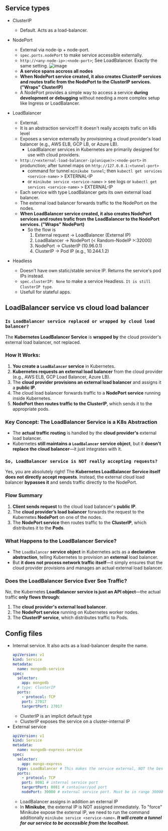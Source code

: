 ## Service types

- ClusterIP
  - Default. Acts as a load-balancer.

- NodePort
  - External via node-ip + node-port.
  - `spec.ports.nodePort` to make service accessible externally.
  - `http://<any-node-ip>:<node-port>`; See LoadBalancer. Exactly the same setting.
    ![image](https://github.com/user-attachments/assets/8c4fcbf8-611e-4ddd-86c3-786d17ad449b)
  - **A service spans accross all nodes**
  - **When NodePort service created, it also creates ClusterIP services and routes trafic from the NodePort to the ClusterIP services. ("Wraps" ClusterIP)**
  - A NodePort provides a simple way to access a service **during development or debugging** without needing a more complex setup like Ingress or LoadBalancer.

- LoadBalancer
  - External.
  - It is an abstraction service!!! It doesn't really accepts trafic on k8s level
  - Exposes a service externally by provisioning a cloud provider's load balancer (e.g., AWS ELB, GCP LB, or Azure LB).
    - LoadBalancer services in Kubernetes are primarily designed for use with cloud providers.
  - `http://<external-load-balancer-ip(unique)>:<node-port>` in produnction; after tunnel maps on `http://127.0.0.1:<tunnel-port>`
    - command for tunnel `minikube tunnel`; then `kubectl get services <service-name>` > EXTERNAL-IP
    - or `minikube service <service-name>` > see logs or `kubectl get services <service-name>` > EXTERNAL-IP
  - Each service with type LoadBalancer gets its own external load balancer.
  - The external load balancer forwards traffic to the NodePort on the nodes.
  - **When LoadBalancer service created, it also creates NodePort services and routes trafic from the LoadBalancer to the NodePort services.  ("Wraps" NodePort)**
    - So the flow is
      1. External request → LoadBalancer (External IP)
      2. LoadBalancer → NodePort (< Random-NodeIP >:32000)
      3. NodePort → ClusterIP (10.96.0.1)
      4. ClusterIP → Pod IP (e.g., 10.244.1.2)

- Headless
  - Doesn't have own static/stable service IP. Returns the service's pod IPs instead.
  - `spec.clusterIP: None` to make a service Headless. `It is still ClusterIP type`.
  - Usefull for stateful apps.
 
## LoadBalancer service vs cloud load balancer

### `Is LoadBalancer service replaced or wrapped by cloud load balancer?`

The **Kubernetes LoadBalancer Service** is **wrapped by** the cloud provider's external load balancer, not replaced.  

### **How It Works:**
1. **You create a `LoadBalancer` service** in Kubernetes.
2. **Kubernetes requests an external load balancer** from the cloud provider (e.g., AWS ELB, GCP Load Balancer, Azure LB).
3. The **cloud provider provisions an external load balancer** and assigns it a **public IP**.
4. The cloud load balancer forwards traffic to a **NodePort service** running inside Kubernetes.
5. **NodePort then routes traffic to the ClusterIP**, which sends it to the appropriate pods.

### **Key Concept: The LoadBalancer Service is a K8s Abstraction**
- The **actual traffic routing** is handled by the **cloud provider's** external load balancer.
- Kubernetes **still maintains a `LoadBalancer` service object**, but it **doesn't replace the cloud balancer**—it just integrates with it.

### `So, LoadBalancer service is NOT really accepting requests?`

Yes, you are absolutely right! The **Kubernetes LoadBalancer Service itself does not directly accept requests**. Instead, the external cloud load balancer **bypasses it** and sends traffic directly to the NodePort.  

### **Flow Summary**
1. **Client sends request** to the cloud load balancer's **public IP**.  
2. The **cloud provider’s load balancer** forwards the request to the Kubernetes **NodePort** on one of the nodes.  
3. The **NodePort service** then routes traffic to the **ClusterIP**, which distributes it to the **Pods**.  

### **What Happens to the LoadBalancer Service?**
- The `LoadBalancer` **service object** in Kubernetes acts as a **declarative abstraction**, telling Kubernetes to provision an **external** load balancer.
- But **it does not process network traffic itself**—it simply ensures that the cloud provider provisions and manages an actual external load balancer.

### **Does the LoadBalancer Service Ever See Traffic?**
No, the Kubernetes **LoadBalancer service is just an API object**—the actual traffic **only flows through**:
1. The **cloud provider's external load balancer**.
2. The **NodePort service** running on Kubernetes worker nodes.
3. The **ClusterIP service**, which distributes traffic to Pods.

## Config files

- Internal service. It also acts as a load-balancer despite the name.
  ```yaml
  apiVersion: v1
  kind: Service
  metadata:
    name: mongodb-service
  spec:
    selector:
      app: mongodb
    # type: ClusterIP
    ports:
      - protocol: TCP
      port: 27017
      targertPort: 27017
  ```
  - ClusterIP is an implicit default type
  - ClusterIP exposes the service on a cluster-internal IP
- External service
  ```yaml
  apiVersion: v1
  kind: Service
  metadata:
    name: mongodb-express-service
  spec:
    selector:
      app: mongo-express
    type: LoadBalancer # This makes the service external, NOT the best type name
    ports:
      - protocol: TCP
      port: 8081 # internal service port
      targertPort: 8081 # container/pod port 
      nodePort: 30000 # external service port. Must be in range 30000-32767
  ```
  - LoadBalancer assigns in addition an external IP
  - In **Minikube**, the external IP is NOT assigned immediately. To "force" Minikube expose the external IP, we need to run the command additionally `minikube service <service-name>`. ***It will create a tunnel for our service to be accessible from the localhost.***
